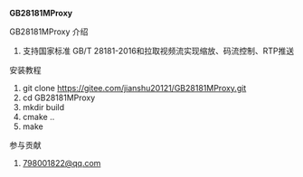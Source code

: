 
 **GB28181MProxy** 



GB28181MProxy 介绍

1. 支持国家标准 GB/T 28181-2016和拉取视频流实现缩放、码流控制、RTP推送


安装教程

1.  git clone https://gitee.com/jianshu20121/GB28181MProxy.git
2.  cd GB28181MProxy
3.  mkdir build
4.  cmake ..
5.  make 

参与贡献

1.  798001822@qq.com
